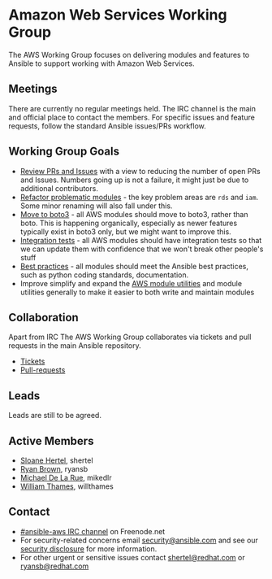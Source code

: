 # Amazon Web Services Working Group

The AWS Working Group focuses on delivering modules and features to
Ansible to support working with Amazon Web Services.

## Meetings

There are currently no regular meetings held. The IRC channel is the
main and official place to contact the members. For specific issues and
feature requests, follow the standard Ansible issues/PRs workflow.

## Working Group Goals

* [Review PRs and Issues](review.md) with a view to reducing the number of open
  PRs and Issues. Numbers going up is not a failure, it might just
  be due to additional contributors.
* [Refactor problematic modules](refactor.md) - the key problem areas
  are `rds` and `iam`. Some minor renaming will also fall under this.
* [Move to boto3](boto3.md) - all AWS modules should move to boto3, rather
  than boto. This is happening organically, especially as newer features
  typically exist in boto3 only, but we might want to improve this.
* [Integration tests](integration.md) - all AWS modules should have integration
  tests so that we can update them with confidence that we won't break
  other people's stuff
* [Best practices](bestpractices.md) - all modules should meet the Ansible best
  practices, such as python coding standards, documentation.
* Improve simplify and expand the [AWS module utilities](utility-modules.md) and module
  utilities generally to make it easier to both write and maintain modules

## Collaboration

Apart from IRC The AWS Working Group collaborates via tickets and pull
requests in the main Ansible repository.
* [Tickets](https://github.com/ansible/ansible/issues?utf8=%E2%9C%93&q=is%3Aissue%20is%3Aopen%20label%3Aaws)
* [Pull-requests](https://github.com/ansible/ansible/pulls?q=is%3Apr+is%3Aopen%20label%3Aaws)

## Leads
Leads are still to be agreed.

## Active Members
* [Sloane Hertel](https://github.com/s-hertel), shertel
* [Ryan Brown](https://github.com/ryansb), ryansb
* [Michael De La Rue](https://github.com/mikedlr), mikedlr
* [William Thames](https://github.com/willthames), willthames

## Contact
* [#ansible-aws IRC channel](https://webchat.freenode.net/?channels=ansible-aws) on Freenode.net
* For security-related concerns email security@ansible.com and see our
    [security disclosure](https://www.ansible.com/security) for more
    information.
* For other urgent or sensitive issues contact shertel@redhat.com or
    ryansb@redhat.com
